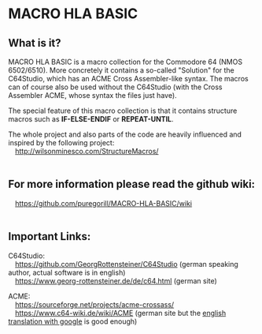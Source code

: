 # MACRO HLA BASIC

## What is it?

MACRO HLA BASIC is a macro collection for the Commodore 64 (NMOS 6502/6510).
More concretely it contains a so-called "Solution" for the C64Studio, which has an ACME Cross Assembler-like syntax. The macros can of course also be used without the C64Studio (with the Cross Assembler ACME, whose syntax the files just have).

The special feature of this macro collection is that it contains structure macros such as **IF-ELSE-ENDIF** or **REPEAT-UNTIL**.  

The whole project and also parts of the code are heavily influenced and inspired by the following project:  
&emsp;http://wilsonminesco.com/StructureMacros/
<br><br>
## For more information please read the github wiki:
&emsp;https://github.com/puregorill/MACRO-HLA-BASIC/wiki
<br><br>
## Important Links:

C64Studio:    
&emsp;https://github.com/GeorgRottensteiner/C64Studio (german speaking author, actual software is in english)  
&emsp;https://www.georg-rottensteiner.de/de/c64.html (german site)
  
ACME:  
&emsp;https://sourceforge.net/projects/acme-crossass/  
&emsp;https://www.c64-wiki.de/wiki/ACME (german site but the [english translation with google](https://www-c64--wiki-de.translate.goog/wiki/ACME?_x_tr_sl=auto&_x_tr_tl=en&_x_tr_hl=de&_x_tr_pto=wapp) is good enough)  
  

